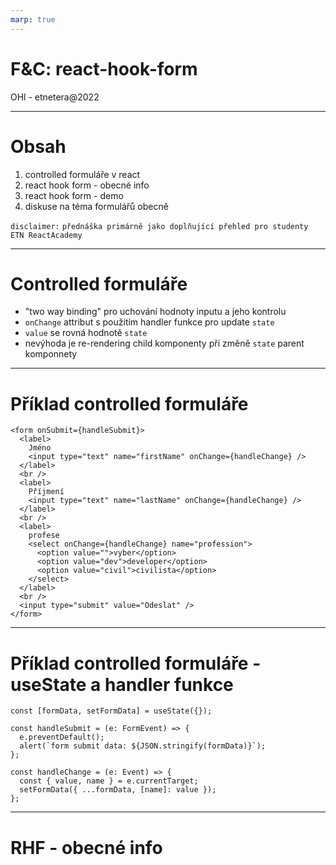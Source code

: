 ```yaml
---
marp: true
---
```


# F&C: react-hook-form

OHl - etnetera@2022

---

# Obsah

1. controlled formuláře v react
2. react hook form - obecné info
3. react hook form - demo
4. diskuse na téma formulářů obecně

`disclaimer:`
`přednáška primárně jako doplňující přehled pro studenty ETN ReactAcademy`

---

# Controlled formuláře

- "two way binding" pro uchování hodnoty inputu a jeho kontrolu
- `onChange` attribut s použitím handler funkce pro update `state`
- `value` se rovná hodnotě `state`
- nevýhoda je re-rendering child komponenty při změně `state` parent komponnety

---

# Příklad controlled formuláře

```tsx
<form onSubmit={handleSubmit}>
  <label>
    Jméno
    <input type="text" name="firstName" onChange={handleChange} />
  </label>
  <br />
  <label>
    Příjmení
    <input type="text" name="lastName" onChange={handleChange} />
  </label>
  <br />
  <label>
    profese
    <select onChange={handleChange} name="profession">
      <option value="">vyber</option>
      <option value="dev">developer</option>
      <option value="civil">civilista</option>
    </select>
  </label>
  <br />
  <input type="submit" value="Odeslat" />
</form>
```

---

# Příklad controlled formuláře - useState a handler funkce

```tsx
const [formData, setFormData] = useState({});

const handleSubmit = (e: FormEvent) => {
  e.preventDefault();
  alert(`form submit data: ${JSON.stringify(formData)}`);
};

const handleChange = (e: Event) => {
  const { value, name } = e.currentTarget;
  setFormData({ ...formData, [name]: value });
};
```

---

# RHF - obecné info
